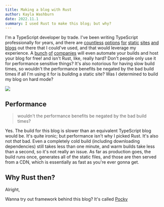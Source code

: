 ```yaml
---
title: Making a blog with Rust
author: Kayla Washburn
date: 2022.11.1
summary: I used Rust to make this blog; but why?
---
```


I'm a TypeScript developer by trade. I've been writing TypeScript professionally for
years, and there are [countless](https://nextjs.org) [options](https://nuxtjs.org)
[for](https://kit.svelte.dev) [static](https://jekyllrb.com) [sites](https://gohugo.io)
[and](https://www.gatsbyjs.com) [blogs](https://docusaurus.io) out there that I could've
used, and that would leverage my experience. A [bunch](https://vercel.com)
[of](https://www.netlify.com) [companies](https://render.com) will even automate your
builds and host your blog for free! and isn't Rust, like, really hard? Don't people only
use it for performance sensitive things? It's also notorious for having slow build times,
so wouldn't the performance benefits be negated by the bad build times if all I'm using it
for is *build*ing a static site? Was I determined to build my blog on hard mode?

![](https://cdn.mckayla.cloud/-/16a595829d914009bdc6f49d101c37a9/cover.avif)

## Performance

> wouldn't the performance benefits be negated by the bad build times?

Yes. The build for this blog is slower than an equivalent TypeScript blog would be.
It's quite ironic; but performance isn't why I picked Rust. It's also not _that_ bad.
Even a completely cold build (including downloading dependencies) still takes less than
one minute, and warm builds take less than a second, so it's not really an issue. As far
as production goes, the build runs once, generates all of the static files, and those are
then served from a CDN, which is essentially as fast as you're ever gonna get.

## Why Rust then?

Alright,

Wanna try out framework behind this blog? It's called [Pocky](https://crates.io/crate/pocky)
